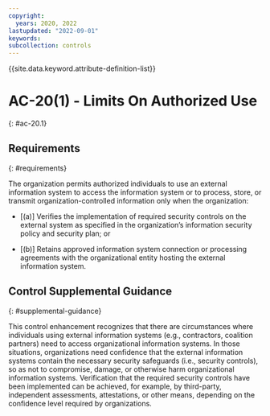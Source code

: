 ```yaml
---
copyright:
  years: 2020, 2022
lastupdated: "2022-09-01"
keywords: 
subcollection: controls
---
```



{{site.data.keyword.attribute-definition-list}}


# AC-20(1) - Limits On Authorized Use
{: #ac-20.1}

## Requirements
{: #requirements}

The organization permits authorized individuals to use an external information system to access the information system or to process, store, or transmit organization-controlled information only when the organization:

- \[(a)\] Verifies the implementation of required security controls on the external system as specified in the organization’s information security policy and security plan; or

- \[(b)\] Retains approved information system connection or processing agreements with the organizational entity hosting the external information system.

## Control Supplemental Guidance
{: #supplemental-guidance}

This control enhancement recognizes that there are circumstances where individuals using external information systems (e.g., contractors, coalition partners) need to access organizational information systems. In those situations, organizations need confidence that the external information systems contain the necessary security safeguards (i.e., security controls), so as not to compromise, damage, or otherwise harm organizational information systems. Verification that the required security controls have been implemented can be achieved, for example, by third-party, independent assessments, attestations, or other means, depending on the confidence level required by organizations.
